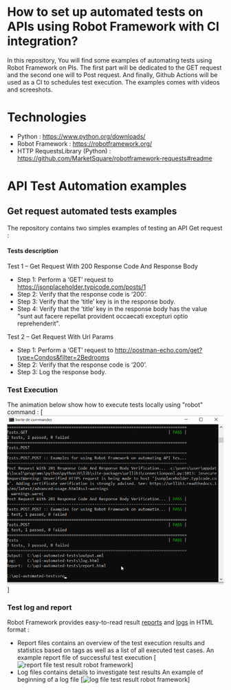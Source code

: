 # How to set up automated tests on APIs using Robot Framework with CI integration?
In this repository, You will find some examples of automating tests using Robot Framework on PIs. The first part will be dedicated to the GET request and the second one will to Post request. And finally, Github Actions will be used as a CI to schedules test execution. The examples comes with videos and screeshots.

# Technologies
* Python : https://www.python.org/downloads/
* Robot Framework : https://robotframework.org/
* HTTP RequestsLibrary (Python) : https://github.com/MarketSquare/robotframework-requests#readme

# API Test Automation examples
## Get request automated tests examples
The repository contains two simples examples of testing an API Get request :

#### Tests description
Test 1 – Get Request With 200 Response Code And Response Body
* Step 1: Perform a ‘GET’ request to https://jsonplaceholder.typicode.com/posts/1
* Step 2: Verify that the response code is ‘200’.
* Step 3: Verify that the ‘title’ key is in the response body.
* Step 4: Verify that the ‘title’ key in the response body has the value "sunt aut facere repellat provident occaecati excepturi optio reprehenderit".

Test 2 – Get Request With Url Params
* Step 1: Perform a ‘GET’ request to http://postman-echo.com/get?type=Condos&filter=2Bedrooms
* Step 2: Verify that the response code is ‘200’.
* Step 3: Log the response body.

### Test Execution
The animation below show how to execute tests locally using "robot" command :
[![API get request test execution](https://github.com/aziz-souabni/api-automated-tests/blob/main/readme-assets/test-execution-get.gif)] 

### Test log and report
Robot Framework provides easy-to-read result [reports](https://github.com/aziz-souabni/api-automated-tests/blob/main/report.html) and [logs](https://github.com/aziz-souabni/api-automated-tests/blob/main/log.html) in HTML format :
* Report files contains an overview of the test execution results and statistics based on tags as well as a list of all executed test cases.
An example report file of successful test execution
[![report file test result robot framework](https://github.com/aziz-souabni/api-automated-tests/blob/main/readme-assests/test-report.png)]
* Log files contains details to investigate test results
An example of beginning of a log file
[![log file test result robot framework](https://github.com/aziz-souabni/api-automated-tests/blob/main/readme-assests/test-log.png)]



